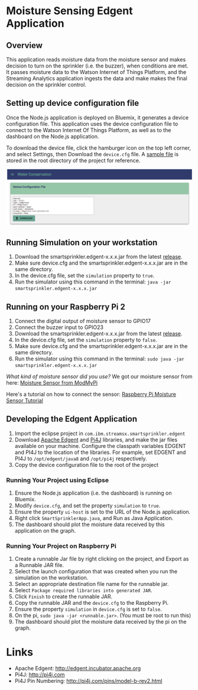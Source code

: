 # Moisture Sensing Edgent Application

## Overview

This application reads moisture data from the moisture sensor and makes decision to turn on the sprinkler (i.e. the buzzer), when conditions are met.  It passes moisture data to the Watson Internet of Things Platform, and the Streaming Analytics application ingests the data and make makes the final decision on the sprinkler control.

## Setting up device configuration file

Once the Node.js application is deployed on Bluemix, it generates a device configuration file.  This application uses the device configuration file to connect to the Watson Internet Of Things Platform, as well as to the dashboard on the Node.js application.

To download the device file, click the hamburger icon on the top left corner, and select Settings, then Download the `device.cfg` file.  A [sample file](device.cfg) is stored in the root directory of the project for reference.

![Water Conservation Device Config](../readmeImg/water_conservation_devicecfg.png)

## Running Simulation on your workstation

1.  Download the smartsprinkler.edgent-x.x.x.jar from the latest [release](https://github.com/IBMStreams/streamsx.waterConservation.starterKit/releases).
1.  Make sure device.cfg and the smartsprinkler.edgent-x.x.x.jar are in the same directory.
1.  In the device.cfg file, set the `simulation` property to `true`.
1.  Run the simulator using this command in the terminal:  `java -jar smartsprinkler.edgent-x.x.x.jar`

## Running on your Raspberry Pi 2
1.  Connect the digital output of moisture sensor to GPIO17
1.  Connect the buzzer input to GPIO23
1.  Download the smartsprinkler.edgent-x.x.x.jar from the latest [release](https://github.com/IBMStreams/streamsx.waterConservation.starterKit/releases).
1.  In the device.cfg file, set the `simulation` property to `false`.
1.  Make sure device.cfg and the smartsprinkler.edgent-x.x.x.jar are in the same directory.
1.  Run the simulator using this command in the terminal:  `sudo java -jar smartsprinkler.edgent-x.x.x.jar`

*What kind of moisture sensor did you use?*
We got our moisture sensor from here:
[Moisture Sensor from ModMyPi](http://www.modmypi.com/electronics/sensors/soil-moisture-sensor)

Here's a tutorial on how to connect the sensor:  [Raspberry Pi Moisture Sensor Tutorial](http://www.modmypi.com/blog/raspberry-pi-plant-pot-moisture-sensor-with-email-notification-tutorial)

## Developing the Edgent Application

1. Import the eclipse project in `com.ibm.streamsx.smartsprinkler.edgent`
1. Download [Apache Edgent][1] and [Pi4J][2] libraries, and make the jar files available on your machine.  Configure the classpath variables EDGENT and PI4J to the location of the libraries.  For example, set EDGENT and PI4J to `/opt/edgent/java8` and `/opt/pi4j` respectively.
1. Copy the device configuration file to the root of the project

### Running Your Project using Eclipse

1. Ensure the Node.js application (i.e. the dashboard) is running on Bluemix.
1. Modify `device.cfg`, and set the property `simulation` to `true`.
1. Ensure the property `ui-host` is set to the URL of the Node.js application.
1. Right click `SmartSprinklerApp.java`, and Run as Java Application.
1. The dashboard should plot the moisture data received by this application on the graph.

### Running Your Project on Raspberry Pi

1. Create a runnable Jar file by right clicking on the project, and Export as a Runnable JAR file.
1. Select the launch configuration that was created when you run the simulation on the workstation.
1. Select an appropriate destination file name for the runnable jar.
1. Select `Package required libraries into generated JAR`.
1. Click `Finish` to create the runnable JAR.
1. Copy the runnable JAR and the `device.cfg` to the Raspberry Pi.
1. Ensure the property `simulation` in `device.cfg` is set to `false`.
1. On the pi, `sudo java -jar <runnable.jar>`. (You must be root to run this)
1. The dashboard should plot the moisture data received by the pi on the graph.

# Links
* Apache Edgent: http://edgent.incubator.apache.org
* Pi4J: http://pi4j.com
* Pi4J Pin Numbering: http://pi4j.com/pins/model-b-rev2.html

[1]: http://edgent.incubator.apache.org
[2]: http://pi4j.com
